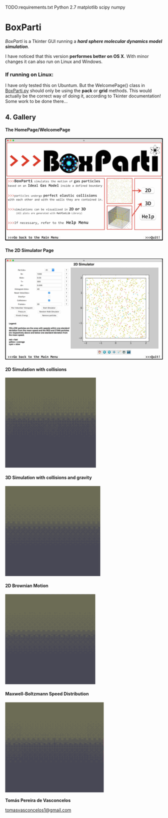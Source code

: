 TODO:requirements.txt
Python 2.7
matplotlib
scipy
numpy

# BoxParti

*BoxParti* is a Tkinter GUI running a **_hard sphere molecular dynamics model simulation_**.

I have noticed that this version **performes better on OS X**. With minor changes it can also run on Linux and Windows. 


### If running on Linux:
I have only tested this on Ubuntum. But the WelcomePage() class in [BoxParti.py](BoxParti.py) should only be using the **pack** or **grid** methods. This would actually be the correct way of doing it, according to Tkinter documentation! Some work to be done there...


## 4. Gallery
#### The HomePage/WelcomePage
![welcome page](readme_gallery/WelcomePage.jpg)

#### The 2D Simulator Page
![2D Page](readme_gallery/2DPage.jpg)

#### 2D Simulation with collisions
![2D](readme_gallery/2D_SIM.gif)

#### 3D Simulation with collisions and gravity
![3D](readme_gallery/3D_SIM.gif)

#### 2D Brownian Motion
![Brownian Motion](readme_gallery/brownian.gif)

#### Maxwell-Boltzmann Speed Distribution
![MB](readme_gallery/MB.gif)


**Tomás Pereira de Vasconcelos**

tomasvasconcelos1@gmail.com 

